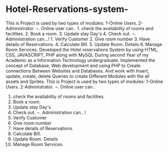 # Hotel-Reservations-system-
This is Project is used by two types of modules:  1-Online Users.  2-Administrator.  ¬. Online user can.. 1. check the availability of rooms and facilities.  2. Book a room.  3. Update stay Day's  4. Check out.  ¬. Administration can...!  1. Verify Customer  2. Give room number  3. Have details of Reservations.  4. Calculate Bill.  5. Update Room. Details  6. Manage Room Services. 
Developed the Hotel reservations System by using HTML, CSS, JAVASCRIPT, PHP along with MySQL During second Year of my Academic as a Information Technology undergraduate. 
Implemented the concept of Database, Web development and using PHP to Create connections Between Websites and Databases. And work with Insert, update, create, delete Queries to create Different Modules with the all assets and Sprites. 
This is Project is used by two types of modules:
 1-Online Users. 
2-Administrator. 
¬. Online user can..
1. check the availability of rooms and facilities. 
2. Book a room. 
3. Update stay Day's 
4. Check out. 
¬. Administration can...! 
1. Verify Customer 
2. Give room number 
3. Have details of Reservations. 
4. Calculate Bill. 
5. Update Room. Details 
6. Manage Room Services.
